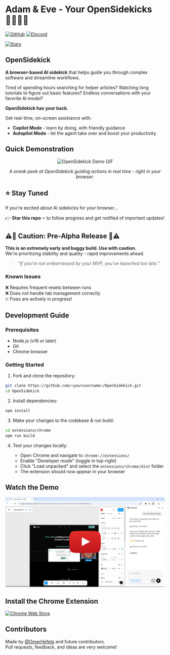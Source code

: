 # Adam & Eve - Your OpenSidekicks 🧑‍💻👩‍💻

[![GitHub](https://img.shields.io/badge/GitHub-181717?style=for-the-badge&logo=github&logoColor=white)](https://github.com/OmerHefets/OpenSidekick)
[![Discord](https://img.shields.io/badge/Join%20Us%20on%20Discord-5865F2?style=for-the-badge&logo=discord&logoColor=white)](https://discord.gg/24CHBGgs)

[![Stars](https://img.shields.io/github/stars/OmerHefets/opensidekick?style=social)](https://github.com/OmerHefets/opensidekick/stargazers)

## OpenSidekick

**A browser-based AI sidekick** that helps guide you through complex software and streamline workflows.

Tired of spending hours searching for helper articles? Watching long tutorials to figure out basic features? Endless conversations with your favorite AI model?

**OpenSidekick has your back.**

Get real-time, on-screen assistance with:

-   **Copilot Mode** - learn by doing, with friendly guidance
-   **Autopilot Mode** - let the agent take over and boost your productivity

## Quick Demonstration

<div align="center">
  <img src="https://media0.giphy.com/media/v1.Y2lkPTc5MGI3NjExOTdmcDAwMHJwaHhhOGpqeTc1NWVvNXoxdzEyaDR6MXFveW52aWhrZCZlcD12MV9pbnRlcm5hbF9naWZfYnlfaWQmY3Q9Zw/PwhefZXwdmGh0AMULW/giphy.gif" width="600" alt="OpenSidekick Demo GIF" />
  <p><em>A sneak peek at OpenSidekick guiding actions in real time - right in your browser.</em></p>
</div>

## ⭐ Stay Tuned

If you're excited about AI sidekicks for your browser...

👉 **Star this repo** ⭐ to follow progress and get notified of important updates!

## ⚠️🚨 Caution: Pre-Alpha Release 🚨⚠️

**This is an extremely early and buggy build. Use with caution.**  
We're prioritizing stability and quality - rapid improvements ahead.

> _“If you're not embarrassed by your MVP, you’ve launched too late.”_

### Known Issues

❌ Requires frequent resets between runs  
❌ Does not handle tab management correctly  
🔥 Fixes are actively in progress!

## Development Guide

### Prerequisites

-   Node.js (v16 or later)
-   Git
-   Chrome browser

### Getting Started

1. Fork and clone the repository:

```bash
git clone https://github.com/<yourusername>/OpenSidekick.git
cd OpenSidekick
```

2. Install dependencies:

```bash
npm install
```

3. Make your changes to the codebase & run build:

```bash
cd extensions/chrome
npm run build
```

4. Test your changes locally:

    - Open Chrome and navigate to `chrome://extensions/`
    - Enable "Developer mode" (toggle in top-right)
    - Click "Load unpacked" and select the `extensions/chrome/dist` folder
    - The extension should now appear in your browser

## Watch the Demo

<div align="center">
<a href="https://www.youtube.com/watch?v=LS9C48c9mm8">
  <img src="public/figma-video-thumbnail.png" alt="Watch the demo" width="600"/>
</a>
</div>

## Install the Chrome Extension

[![Chrome Web Store](https://developer.chrome.com/static/docs/webstore/branding/image/iNEddTyWiMfLSwFD6qGq.png)](https://chromewebstore.google.com/detail/hmdomflgonjpielfaelkgmpccdfhacjc?utm_source=item-share-cb)

## Contributors

Made by [@OmerHefets](https://github.com/OmerHefets) and future contributors.  
Pull requests, feedback, and ideas are very welcome!
